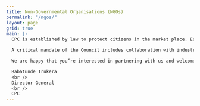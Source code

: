 ```yaml
---
title: Non-Governmental Organisations (NGOs)
permalink: "/ngos/"
layout: page
grid: true
main: |-
  CPC is established by law to protect citizens in the market place. Essentially, our role is to prevent abuse, exploitation and any form of mistreatment or disregard with respect to consumers. Where something has gone wrong and a consumer(s) is/are aggrieved, we exercise the tools provided by laws and regulations to ensure remedies for consumers.

  A critical mandate of the Council includes collaboration with industry, trade and professional associations and other relevant stakeholders, particularly civil society. The reason and purpose for this collaboration is that; in addition to being an effective mechanism for educating consumers about their rights, it also provides vital channels for periodic and relevant information about emerging issues consumers need to be aware of. As such, and in furtherance of this partnership, the Council maintains a register of Non-profit Consumer Protection Associations (CPAs) that are recognized for their consumer protection work.

  We are happy that you’re interested in partnering with us and welcome the opportunity to jointly and mutually engage for the protection of consumers. This Guide is useful in assisting prospective CPC registered CPAs with the registration process.

  Babatunde Irukera
  <br />
  Director General
  <br />
  CPC
---
```


